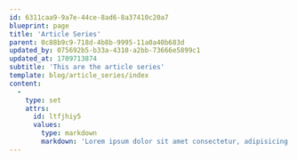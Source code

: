 ```yaml
---
id: 6311caa9-9a7e-44ce-8ad6-8a37410c20a7
blueprint: page
title: 'Article Series'
parent: 0c88b9c9-718d-4b8b-9995-11a0a40b683d
updated_by: 075692b5-b33a-4310-a2bb-73666e5899c1
updated_at: 1709713874
subtitle: 'This are the article series'
template: blog/article_series/index
content:
  -
    type: set
    attrs:
      id: ltfjhiy5
      values:
        type: markdown
        markdown: 'Lorem ipsum dolor sit amet consectetur, adipisicing elit. Soluta non cupiditate maxime doloremque iste dolores cumque nobis autem voluptas tenetur.'
---
```

